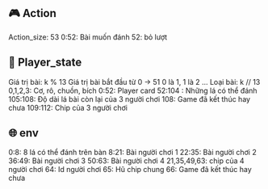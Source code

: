 ## :video_game: Action

  Action_size: 53
  0:52: Bài muốn đánh
  52: bỏ lượt


## :bust_in_silhouette: Player_state
  Giá trị bài: k % 13
  Giá trị bài bắt đầu từ 0 -> 51
  0 là 1, 1 là 2 ...
  Loại bài: k // 13
  0,1,2,3: Cơ, rô, chuồn, bích
  0:52: Player card
  52:104 : Những lá có thể đánh
  105:108: Độ dài lá bài còn lại của 3 người chơi
  108: Game đã kết thúc hay chưa
  109:112: Chip của 3 người chơi


## :globe_with_meridians: env

  0:8: 8 lá có thể đánh trên bàn
  8:21: Bài người chơi 1
  22:35: Bài người chơi 2
  36:49: Bài người chơi 3
  50:63: Bài người chơi 4
  21,35,49,63: chip của 4 người chơi
  64: Id người chơi
  65: Hũ chip chung
  66: Game đã kết thúc hay chưa


